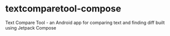 # textcomparetool-compose
Text Compare Tool - an Android app for comparing text and finding diff built using Jetpack Compose
